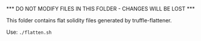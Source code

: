 *** DO NOT MODIFY FILES IN THIS FOLDER - CHANGES WILL BE LOST ***

This folder contains flat solidity files generated by truffle-flattener. 

Use: `./flatten.sh`
